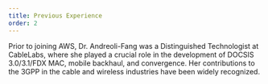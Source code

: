 ```yaml
---
title: Previous Experience
order: 2
---
```


Prior to joining AWS, Dr. Andreoli-Fang was a Distinguished Technologist at CableLabs, where she played a crucial role in the development of DOCSIS 3.0/3.1/FDX MAC, mobile backhaul, and convergence. Her contributions to the 3GPP in the cable and wireless industries have been widely recognized. 